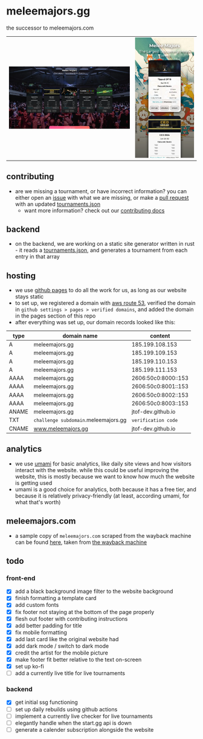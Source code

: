 # meleemajors.gg

the successor to meleemajors.com

<table>
    <tr>
        <td><img src="assets/darkModeDesktopView.webp"></td>
        <!-- <td><img src="assets/lightModeDesktopView.webp"></td> -->
        <!-- <td><img src="assets/darkModeMobileView.webp"></td> -->
        <td><img src="assets/lightModeMobileView.webp"></td>
    </tr>
</table>

## contributing

- are we missing a tournament, or have incorrect information? you can either open an [issue](https://github.com/jtof-dev/meleemajors.gg/issues) with what we are missing, or make a [pull request](https://github.com/jtof-dev/meleemajors.gg/pulls) with an updated [tournaments.json](ssg/src/tournaments.json)
  - want more information? check out our [contributing docs](CONTRIBUTING.md)

## backend

- on the backend, we are working on a static site generator written in rust - it reads a [tournaments.json](ssg/src/tournaments.json), and generates a tournament from each entry in that array

## hosting

- we use [github pages](https://pages.github.com) to do all the work for us, as long as our website stays static
- to set up, we registered a domain with [aws route 53](https://aws.amazon.com/route53/), verified the domain in `github settings > pages > verified domains`, and added the domain in the pages section of this repo
- after everything was set up, our domain records looked like this:

| type  | domain name                          | content             |
|-------|--------------------------------------|---------------------|
| A     | meleemajors.gg                       | 185.199.108.153     |
| A     | meleemajors.gg                       | 185.199.109.153     |
| A     | meleemajors.gg                       | 185.199.110.153     |
| A     | meleemajors.gg                       | 185.199.111.153     |
| AAAA  | meleemajors.gg                       | 2606:50c0:8000::153 |
| AAAA  | meleemajors.gg                       | 2606:50c0:8001::153 |
| AAAA  | meleemajors.gg                       | 2606:50c0:8002::153 |
| AAAA  | meleemajors.gg                       | 2606:50c0:8003::153 |
| ANAME | meleemajors.gg                       | jtof-dev.github.io  |
| TXT   | `challenge subdomain`.meleemajors.gg | `verification code` |
| CNAME | www.meleemajors.gg                   | jtof-dev.github.io  |

## analytics

- we use [umami](https://umami.is/) for basic analytics, like daily site views and how visitors interact with the website. while this could be useful improving the website, this is mostly because we want to know how much the website is getting used
- umami is a good choice for analytics, both because it has a free tier, and because it is relatively privacy-friendly (at least, according umami, for what that's worth)

## meleemajors.com

- a sample copy of `meleemajors.com` scraped from the wayback machine can be found [here](https://github.com/jtof-dev/meleemajors.gg/tree/meleemajors.com), taken from [the wayback machine](https://web.archive.org/web/20221202045414/https://www.meleemajors.com/)

## todo

### front-end
- [x] add a black background image filter to the website background
- [x] finish formatting a template card
- [x] add custom fonts
- [x] fix footer not staying at the bottom of the page properly
- [x] flesh out footer with contributing instructions
- [x] add better padding for title
- [x] fix mobile formatting
- [x] add last card like the original website had
- [x] add dark mode / switch to dark mode
- [x] credit the artist for the mobile picture
- [x] make footer fit better relative to the text on-screen
- [x] set up ko-fi
- [ ] add a currently live title for live tournaments

### backend
- [x] get initial ssg functioning
- [ ] set up daily rebuilds using github actions
- [ ] implement a currently live checker for live tournaments
- [ ] elegantly handle when the start.gg api is down
- [ ] generate a calender subscription alongside the website
